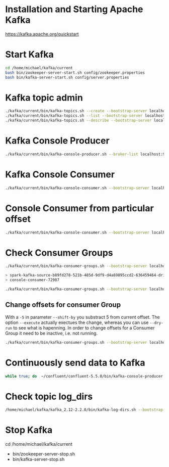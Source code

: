 # Installation and Starting Apache Kafka
https://kafka.apache.org/quickstart


# Start Kafka
```bash
cd /home/michael/kafka/current
bash bin/zookeeper-server-start.sh config/zookeeper.properties
bash bin/kafka-server-start.sh config/server.properties
```

# Kafka topic admin
```bash
./kafka/current/bin/kafka-topics.sh --create --bootstrap-server localhost:9092 --replication-factor 1 --partitions 10 --topic myInTopic
./kafka/current/bin/kafka-topics.sh --list --bootstrap-server localhost:9092
./kafka/current/bin/kafka-topics.sh --describe --bootstrap-server localhost:9092 --topic test
```

# Kafka Console Producer
```bash
./kafka/current/bin/kafka-console-producer.sh --broker-list localhost:9092 --property "parse.key=true" --property "key.separator=:::" --topic myInputTopic
```

# Kafka Console Consumer
```bash
./kafka/current/bin/kafka-console-consumer.sh --bootstrap-server localhost:9092 --from-beginning --property print.key=true --property print.value=true --topic myTopic
```

# Console Consumer from particular offset
```bash
./kafka/current/bin/kafka-console-consumer.sh --bootstrap-server localhost:9092 --topic test --partition 0 --offset 1
```

# Check Consumer Groups
```bash
./kafka/current/bin/kafka-consumer-groups.sh --bootstrap-server localhost:9092 --list

> spark-kafka-source-b89fd278-521b-485d-9df9-d4a69895ccd2-636459464-driver-0
> console-consumer-72987

./kafka/current/bin/kafka-consumer-groups.sh --bootstrap-server localhost:9092 --describe --group "spark-kafka-source-b89fd278-521b-485d-9df9-d4a69895ccd2-636459464-driver-0"
```

## Change offsets for consumer Group
With a `-5` in parameter `--shift-by` you substract 5 from current offset. The option `--execute` actually exectues the change, whereas you can use `--dry-run` to see what is hapenning. In order to change offsets for a Consumer Group it need to be inactive, i.e. not running.

```bash
./kafka/current/bin/kafka-consumer-groups.sh --bootstrap-server localhost:9092 --group "CheckpointGroupId1337" --reset-offsets --topic "myTestTopicCheck:0" --shift-by -5 --execute
```


# Continuously send data to Kafka

```bash
while true; do  ~/confluent/confluent-5.5.0/bin/kafka-console-producer --broker-list localhost:9092 --topic topic1 < /tmp/payload.txt ; sleep 1; done
```


# Check topic log_dirs
```bash
/home/michael/kafka/kafka_2.12-2.2.0/bin/kafka-log-dirs.sh --bootstrap-server localhost:9092 --describe --topic-list connect-test
```


# Stop Kafka
cd /home/michael/kafka/current
* bin/zookeeper-server-stop.sh
* bin/kafka-server-stop.sh
